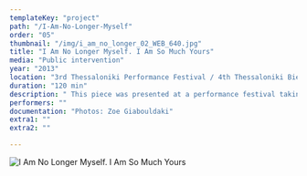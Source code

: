 ```yaml
---
templateKey: "project"
path: "/I-Am-No-Longer-Myself"
order: "05"
thumbnail: "/img/i_am_no_longer_02_WEB_640.jpg"
title: "I Am No Longer Myself. I Am So Much Yours"
media: "Public intervention"
year: "2013"
location: "3rd Thessaloniki Performance Festival / 4th Thessaloniki Biennale of Contemporary Art Thessaloniki, Thessaloniki"
duration: "120 min"
description: " This piece was presented at a performance festival taking place as part of the 3rd Biennial l of Thessaloniki. I was invited by the organisers to work with the hostel of unaccompanied, underage refugees from the social organisation ARSIS and to present a performance making use of some of its human resources. I designed two routes of 30 minutes, each from different starting points, with taxis crossing the city and arriving at the same time at the Allah Ja Imaret, the meeting point with the public. Four kids took part in the performance. Accompanied by an off-duty policeman, they took these rides in pairs towards a common destination. The taxi drivers were instructed to remain silent and neutral during the whole ride and to allow their vehicle to become a semi-private space for my guests. The conversations that took place in the taxis were not recorded. At the meeting point, the three taxis lined up among the crowd, all the doors were opened and the conversation ceased. The public could then view the work at that moment of completion: the abrupt cessation of the narration and the awkwardness of the participants from all sides. The performance remained in this still state for the last twenty minutes."
performers: ""
documentation: "Photos: Zoe Giabouldaki"
extra1: ""
extra2: ""

---
```

![I Am No Longer Myself. I Am So Much Yours](/img/i_am_no_longer_02_WEB_2880r.jpg)

